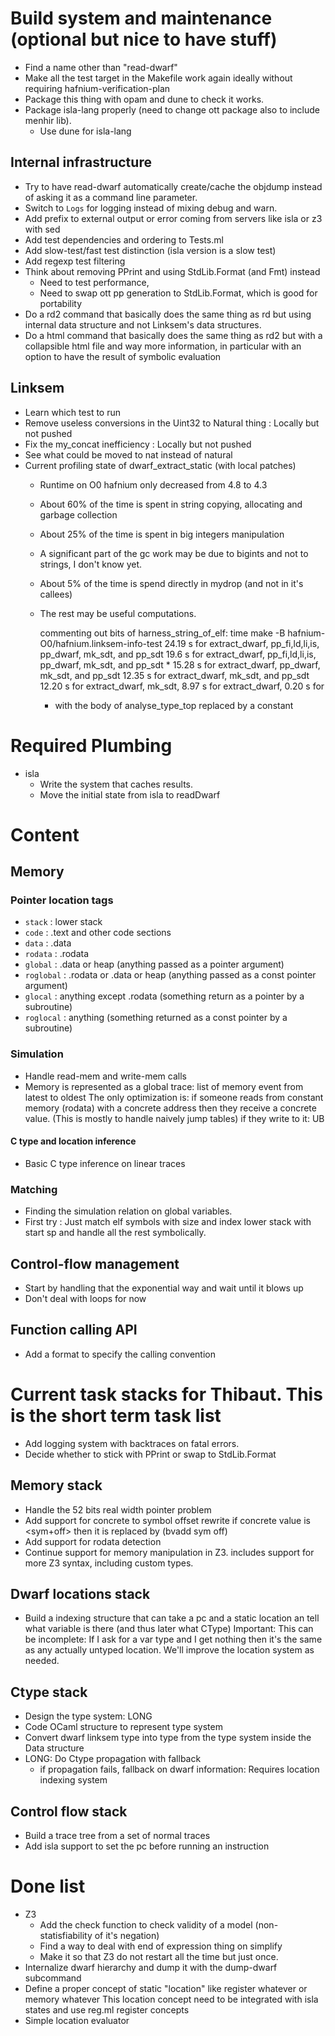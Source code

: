 # Build system and maintenance (optional but nice to have stuff)

 - Find a name other than "read-dwarf"
 - Make all the test target in the Makefile work again ideally without requiring
   hafnium-verification-plan
 - Package this thing with opam and dune to check it works.
 - Package isla-lang properly (need to change ott package also to include menhir lib).
   - Use dune for isla-lang

## Internal infrastructure

 - Try to have read-dwarf automatically create/cache the objdump instead
   of asking it as a command line parameter.
 - Switch to `Logs` for logging instead of mixing debug and warn.
 - Add prefix to external output or error coming from servers like isla or z3 with sed
 - Add test dependencies and ordering to Tests.ml
 - Add slow-test/fast test distinction (isla version is a slow test)
 - Add regexp test filtering
 - Think about removing PPrint and using StdLib.Format (and Fmt) instead
   - Need to test performance,
   - Need to swap ott pp generation to StdLib.Format, which is good for portability
 - Do a rd2 command that basically does the same thing as rd but using internal data structure
   and not Linksem's data structures.
 - Do a html command that basically does the same thing as rd2 but with a collapsible 
   html file and way more information, in particular with an option to have 
   the result of symbolic evaluation

## Linksem

 - Learn which test to run
 - Remove useless conversions in the Uint32 to Natural thing : Locally but not pushed
 - Fix the my_concat inefficiency : Locally but not pushed
 - See what could be moved to nat instead of natural
 - Current profiling state of dwarf\_extract\_static (with local patches)
   - Runtime on O0 hafnium only decreased from 4.8 to 4.3
   - About 60% of the time is spent in string copying, allocating and garbage collection
   - About 25% of the time is spent in big integers manipulation
   - A significant part of the gc work may be due to bigints and not to strings, I don't know yet.
   - About 5% of the time is spend directly in mydrop (and not in it's callees)
   - The rest may be useful computations.

     commenting out bits of harness_string_of_elf:
     time make -B hafnium-O0/hafnium.linksem-info-test
     24.19 s  for extract_dwarf, pp_fi,ld,li,is, pp_dwarf, mk_sdt, and pp_sdt
     19.6  s  for extract_dwarf, pp_fi,ld,li,is, pp_dwarf, mk_sdt, and pp_sdt  *
     15.28 s  for extract_dwarf,                 pp_dwarf, mk_sdt, and pp_sdt
     12.35 s  for extract_dwarf,                           mk_sdt, and pp_sdt
     12.20 s  for extract_dwarf,                           mk_sdt,
      8.97 s  for extract_dwarf,
      0.20 s  for

     * with the body of analyse_type_top replaced by a constant

# Required Plumbing

 - isla
   - Write the system that caches results.
   - Move the initial state from isla to readDwarf

# Content

## Memory

### Pointer location tags

 - `stack` : lower stack
 - `code` : .text and other code sections
 - `data` : .data
 - `rodata` : .rodata
 - `global` : .data or heap (anything passed as a pointer argument)
 - `roglobal` : .rodata or .data or heap (anything passed as a const pointer argument)
 - `glocal` : anything except .rodata (something return as a pointer by a subroutine)
 - `roglocal` : anything (something returned as a const pointer by a subroutine)

### Simulation

 - Handle read-mem and write-mem calls
 - Memory is represented as a global trace: list of memory event from latest to oldest
   The only optimization is:
     if someone reads from constant memory (rodata) with a concrete address
     then they receive a concrete value. (This is mostly to handle naively jump tables)
     if they write to it: UB

#### C type and location inference
 - Basic C type inference on linear traces

### Matching
 - Finding the simulation relation on global variables.
 - First try : Just match elf symbols with size and index lower stack with start sp
   and handle all the rest symbolically.

## Control-flow management
 - Start by handling that the exponential way and wait until it blows up
 - Don't deal with loops for now


## Function calling API
 - Add a format to specify the calling convention

# Current task stacks for Thibaut. This is the short term task list

 - Add logging system with backtraces on fatal errors.
 - Decide whether to stick with PPrint or swap to StdLib.Format

## Memory stack

 - Handle the 52 bits real width pointer problem
 - Add support for concrete to symbol offset rewrite
   if concrete value is <sym+off> then it is replaced by (bvadd sym off)
 - Add support for rodata detection
 - Continue support for memory manipulation in Z3.
   includes support for more Z3 syntax, including custom types.

## Dwarf locations stack

 - Build a indexing structure that can take a pc and a static location an tell what variable
   is there (and thus later what CType)
   Important: This can be incomplete: If I ask for a var type and I get nothing then
   it's the same as any actually untyped location. We'll improve the location system as
   needed.

## Ctype stack

 - Design the type system: LONG
 - Code OCaml structure to represent type system
 - Convert dwarf linksem type into type from the type system inside the Data structure
 - LONG: Do Ctype propagation with fallback
   - if propagation fails, fallback on dwarf information: Requires location indexing system

## Control flow stack

- Build a trace tree from a set of normal traces
- Add isla support to set the pc before running an instruction

# Done list

 - Z3
   - Add the check function to check validity of a model (non-statisfiability of it's negation)
   - Find a way to deal with end of expression thing on simplify
   - Make it so that Z3 do not restart all the time but just once.
 - Internalize dwarf hierarchy and dump it with the dump-dwarf subcommand
 - Define a proper concept of static "location" like register whatever or memory whatever
   This location concept need to be integrated with isla states and use reg.ml register concepts
 - Simple location evaluator
